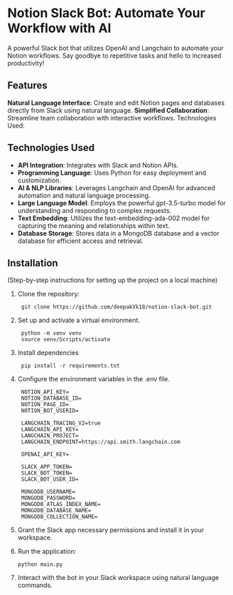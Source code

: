 # Notion Slack Bot: Automate Your Workflow with AI
A powerful Slack bot that utilizes OpenAI and Langchain to automate your Notion workflows. Say goodbye to repetitive tasks and hello to increased productivity!

## Features
**Natural Language Interface**: Create and edit Notion pages and databases directly from Slack using natural language.
**Simplified Collaboration**: Streamline team collaboration with interactive workflows.
Technologies Used:

## Technologies Used
* **API Integration**: Integrates with Slack and Notion APIs.
* **Programming Language**: Uses Python for easy deployment and customization.
* **AI & NLP Libraries**: Leverages Langchain and OpenAI for advanced automation and natural language processing.
* **Large Language Model**: Employs the powerful gpt-3.5-turbo model for understanding and responding to complex requests.
* **Text Embedding**: Utilizes the text-embedding-ada-002 model for capturing the meaning and relationships within text.
* **Database Storage**: Stores data in a MongoDB database and a vector database for efficient access and retrieval.

## Installation
(Step-by-step instructions for setting up the project on a local machine)

1. Clone the repository:

        git clone https://github.com/deepakVk18/notion-slack-bot.git
   
2. Set up and activate a virtual environment.

        python -m venv venv
        source venv/Scripts/activate   
   
4. Install dependencies
   
        pip install -r requirements.txt
   
5. Configure the environment variables in the .env file.

        NOTION_API_KEY=
        NOTION_DATABASE_ID=
        NOTION_PAGE_ID=
        NOTION_BOT_USERID=
        
        LANGCHAIN_TRACING_V2=true
        LANGCHAIN_API_KEY=
        LANGCHAIN_PROJECT=
        LANGCHAIN_ENDPOINT=https://api.smith.langchain.com
        
        OPENAI_API_KEY=
        
        SLACK_APP_TOKEN=
        SLACK_BOT_TOKEN=
        SLACK_BOT_USER_ID=
        
        MONGODB_USERNAME=
        MONGODB_PASSWORD=
        MONGODB_ATLAS_INDEX_NAME=
        MONGODB_DATABASE_NAME=
        MONGODB_COLLECTION_NAME=

6. Grant the Slack app necessary permissions and install it in your workspace.
7. Run the application:

       python main.py
   
9. Interact with the bot in your Slack workspace using natural language commands.

